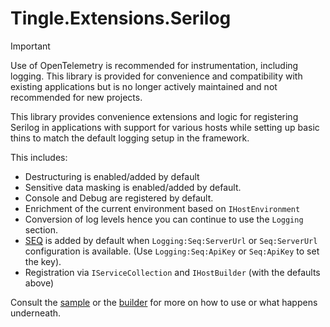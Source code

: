 # Tingle.Extensions.Serilog

> [!IMPORTANT]
> Use of OpenTelemetry is recommended for instrumentation, including logging. This library is provided for convenience and compatibility with existing applications but is no longer actively maintained and not recommended for new projects.

This library provides convenience extensions and logic for registering Serilog in applications with support for various hosts while setting up basic thins to match the default logging setup in the framework.

This includes:

- Destructuring is enabled/added by default
- Sensitive data masking is enabled/added by default.
- Console and Debug are registered by default.
- Enrichment of the current environment based on `IHostEnvironment`
- Conversion of log levels hence you can continue to use the `Logging` section.
- [SEQ](https://datalust.co/seq) is added by default when `Logging:Seq:ServerUrl` or `Seq:ServerUrl` configuration is available. (Use `Logging:Seq:ApiKey` or `Seq:ApiKey` to set the key).
- Registration via `IServiceCollection` and `IHostBuilder` (with the defaults above)

Consult the [sample](https://github.com/tinglesoftware/dotnet-extensions/tree/main/samples/SerilogSample) or the [builder](https://github.com/tinglesoftware/dotnet-extensions/blob/main/src/Tingle.Extensions.Serilog/SerilogBuilder.cs) for more on how to use or what happens underneath.
